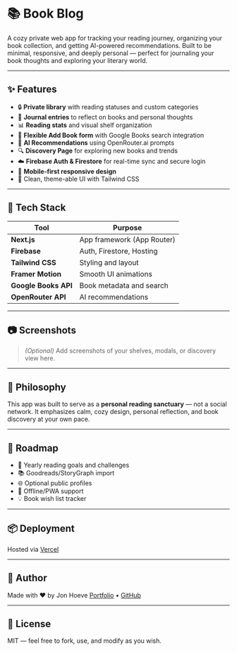 # 📚 Book Blog

A cozy private web app for tracking your reading journey, organizing your book collection, and getting AI-powered recommendations. Built to be minimal, responsive, and deeply personal — perfect for journaling your book thoughts and exploring your literary world.

---

## ✨ Features

- 🔒 **Private library** with reading statuses and custom categories
- 📝 **Journal entries** to reflect on books and personal thoughts
- 📊 **Reading stats** and visual shelf organization
- 🎯 **Flexible Add Book form** with Google Books search integration
- 🤖 **AI Recommendations** using OpenRouter.ai prompts
- 🔍 **Discovery Page** for exploring new books and trends
- ☁️ **Firebase Auth & Firestore** for real-time sync and secure login
- 📱 **Mobile-first responsive design**
- 🎨 Clean, theme-able UI with Tailwind CSS

---

## 🧱 Tech Stack

| Tool                 | Purpose                    |
| -------------------- | -------------------------- |
| **Next.js**          | App framework (App Router) |
| **Firebase**         | Auth, Firestore, Hosting   |
| **Tailwind CSS**     | Styling and layout         |
| **Framer Motion**    | Smooth UI animations       |
| **Google Books API** | Book metadata and search   |
| **OpenRouter API**   | AI recommendations         |

---

## 📷 Screenshots

> _(Optional)_ Add screenshots of your shelves, modals, or discovery view here.

---

## 🧠 Philosophy

This app was built to serve as a **personal reading sanctuary** — not a social network. It emphasizes calm, cozy design, personal reflection, and book discovery at your own pace.

---

## 🔮 Roadmap

- 📆 Yearly reading goals and challenges
- 📚 Goodreads/StoryGraph import
- 🌐 Optional public profiles
- 📴 Offline/PWA support
- 💡 Book wish list tracker

---

## 📦 Deployment

Hosted via [Vercel](https://vercel.com)

---

## 👤 Author

Made with ❤️ by Jon Hoeve
[Portfolio](https://your-portfolio-site.com) • [GitHub](https://github.com/your-username)

---

## 📄 License

MIT — feel free to fork, use, and modify as you wish.
